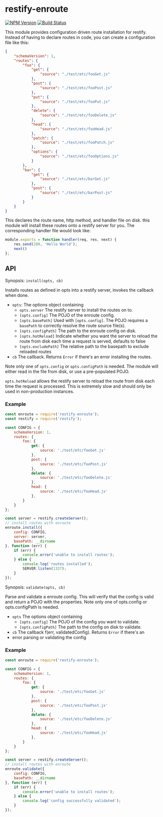 # restify-enroute
[![NPM Version](https://img.shields.io/npm/v/restify-enroute.svg)](https://npmjs.org/package/restify-enroute)
[![Build Status](https://github.com/restify/enroute/actions/workflows/test.yml/badge.svg)](https://github.com/restify/enroute/actions/workflows/test.yml)

This module provides configuration driven route installation for restify.
Instead of having to declare routes in code, you can create a configuration file
like this:

```json
{
    "schemaVersion": 1,
    "routes": {
        "foo": {
            "get": {
                "source": "./test/etc/fooGet.js"
            },
            "post": {
                "source": "./test/etc/fooPost.js"
            },
            "put": {
                "source": "./test/etc/fooPut.js"
            },
            "delete": {
                "source": "./test/etc/fooDelete.js"
            },
            "head": {
                "source": "./test/etc/fooHead.js"
            },
            "patch": {
                "source": "./test/etc/fooPatch.js"
            },
            "options": {
                "source": "./test/etc/fooOptions.js"
            }
        },
        "bar": {
            "get": {
                "source": "./test/etc/barGet.js"
            },
            "post": {
                "source": "./test/etc/barPost.js"
            }
        }
    }
}
```
This declares the route name, http method, and handler file on disk. this
module will install these routes onto a restify server for you. The
corresponding handler file would look like:

```javascript
module.exports = function handler(req, res, next) {
    res.send(200, 'Hello World');
    next()
};
```

## API
Synopsis: `install(opts, cb)`

Installs routes as defined in opts into a restify server, invokes the callback
when done.
* `opts`: The options object containing
    * `opts.server` The restify server to install the routes on to.
    * `[opts.config]` The POJO of the enroute config.
    * `[opts.basePath]` Used with `[opts.config]`. The POJO requires a
    `basePath` to correctly resolve the route source file(s).
    * `[opts.configPath]` The path to the enroute config on disk.
    * `[opts.hotReload]` Indicate whether you want the server to reload the
                         route from disk each time a request is served,
                         defaults to false
    * `[opts.excludePath]` The relative path to the basepath to exclude
                           reloaded routes
* `cb` The callback. Returns `Error` if there's an error installing the routes.

Note only one of `opts.config` or `opts.configPath` is needed. The module will
either read in the file from disk, or use a pre-populated POJO.

`opts.hotReload` allows the restify server to reload the route from disk each
time the request is processed. This is extremely slow and should only be used
in non-production instances.

### Example
```javascript
const enroute = require('restify-enroute');
const restify = require('restify');

const CONFIG = {
    schemaVersion: 1,
    routes: {
        foo: {
            get: {
                source: './test/etc/fooGet.js'
            },
            post: {
                source: './test/etc/fooPost.js'
            },
            delete: {
                source: './test/etc/fooDelete.js'
            },
            head: {
                source: './test/etc/fooHead.js'
            },
        }
    }
};

const server = restify.createServer();
// install routes with enroute
enroute.install({
    config: CONFIG,
    server: server,
    basePath: __dirname
}, function (err) {
    if (err) {
        console.error('unable to install routes');
    } else {
        console.log('routes installed');
        SERVER.listen(1337);
    }
});
```

Synopsis: `validate(opts, cb)`

Parse and validate a enroute config. This will verify that the config
is valid and return a POJO with the properties. Note only one of opts.config
or opts.configPath is needed.

* `opts` The options object containing
    * `[opts.config]` The POJO of the config you want to validate.
    * `[opts.configPath]` The path to the config on disk to validate.
* `cb` The callback f(err, validatedConfig). Returns `Error` if there's an
* error parsing or validating the config

### Example
```javascript
const enroute = require('restify-enroute');

const CONFIG = {
    schemaVersion: 1,
    routes: {
        foo: {
            get: {
                source: './test/etc/fooGet.js'
            },
            post: {
                source: './test/etc/fooPost.js'
            },
            delete: {
                source: './test/etc/fooDelete.js'
            },
            head: {
                source: './test/etc/fooHead.js'
            },
        }
    }
};

const server = restify.createServer();
// install routes with enroute
enroute.validate({
    config: CONFIG,
    basePath: __dirname
}, function (err) {
    if (err) {
        console.error('unable to install routes');
    } else {
        console.log('config successfully validated');
    }
});
```
